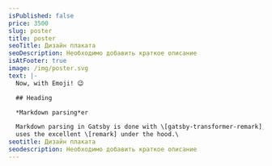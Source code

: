 ```yaml
---
isPublished: false
price: 3500
slug: poster
title: poster
seoTitle: Дизайн плаката
seoDescription: Необходимо добавить краткое описание
isAtFooter: true
image: /img/poster.svg
text: |-
  Now, with Emoji! 😉

  ## Heading

  *Markdown parsing*er

  Markdown parsing in Gatsby is done with \[gatsby-transformer-remark], which
  uses the excellent \[remark] under the hood.\
seotitle: Дизайн плаката
seodescription: Необходимо добавить краткое описание
---
```

